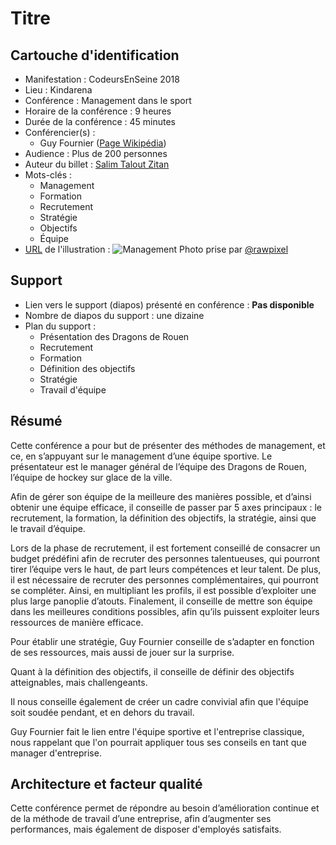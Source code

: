 # Titre

## Cartouche d'identification

- Manifestation : CodeursEnSeine 2018
- Lieu : Kindarena
- Conférence : Management dans le sport
- Horaire de la conférence : 9 heures
- Durée de la conférence : 45 minutes
- Conférencier(s) :
  - Guy Fournier ([Page Wikipédia](https://fr.wikipedia.org/wiki/Guy_Fournier_(hockey_sur_glace)))
- Audience : Plus de 200 personnes
- Auteur du billet : [Salim Talout Zitan](https://github.com/salimtalout)
- Mots-clés :
  - Management
  - Formation
  - Recrutement
  - Stratégie
  - Objectifs
  - Équipe
- [URL](https://unsplash.com/photos/mqpMdf1MeRE) de l'illustration : ![Management](management.jpg) Photo prise par [@rawpixel](https://unsplash.com/@rawpixel)

## Support

- Lien vers le support (diapos) présenté en conférence : **Pas disponible**
- Nombre de diapos du support : une dizaine
- Plan du support :
  - Présentation des Dragons de Rouen
  - Recrutement
  - Formation
  - Définition des objectifs
  - Stratégie
  - Travail d'équipe

## Résumé

Cette conférence a pour but de présenter des méthodes de management, et ce, en s’appuyant sur le management d’une équipe sportive. Le présentateur est le manager général de l’équipe des Dragons de Rouen, l’équipe de hockey sur glace de la ville.

Afin de gérer son équipe de la meilleure des manières possible, et d’ainsi obtenir une équipe efficace, il conseille de passer par 5 axes principaux : le recrutement, la formation, la définition des objectifs, la stratégie, ainsi que le travail d’équipe.

Lors de la phase de recrutement, il est fortement conseillé de consacrer un budget prédéfini afin de recruter des personnes talentueuses, qui pourront tirer l’équipe vers le haut, de part leurs compétences et leur talent. De plus, il est nécessaire de recruter des personnes complémentaires, qui pourront se compléter.  Ainsi, en multipliant les profils, il est possible d’exploiter une plus large panoplie d’atouts. Finalement, il conseille de mettre son équipe dans les meilleures conditions possibles, afin qu’ils puissent exploiter leurs ressources de manière efficace. 

Pour établir une stratégie, Guy Fournier conseille de s’adapter en fonction de ses ressources, mais aussi de jouer sur la surprise.

Quant à la définition des objectifs, il conseille de définir des objectifs atteignables, mais challengeants.

Il nous conseille également de créer un cadre convivial afin que l'équipe soit soudée pendant, et en dehors du travail.

Guy Fournier fait le lien entre l'équipe sportive et l'entreprise classique, nous rappelant que l'on pourrait appliquer tous ses conseils en tant que manager d'entreprise.

## Architecture et facteur qualité

Cette conférence permet de répondre au besoin d’amélioration continue et de la méthode de travail d’une entreprise, afin d’augmenter ses performances, mais également de disposer d'employés satisfaits.
